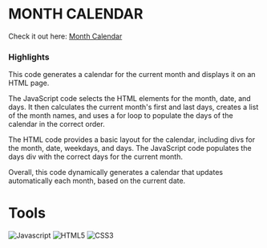 # MONTH CALENDAR
Check it out here: [Month Calendar](https://guavalines.github.io/Month-Calendar/)

### Highlights

This code generates a calendar for the current month and displays it on an HTML page.

The JavaScript code selects the HTML elements for the month, date, and days. It then calculates the current month's first and last days, creates a list of the month names, and uses a for loop to populate the days of the calendar in the correct order.

The HTML code provides a basic layout for the calendar, including divs for the month, date, weekdays, and days. The JavaScript code populates the days div with the correct days for the current month.

Overall, this code dynamically generates a calendar that updates automatically each month, based on the current date.

# Tools

![Javascript](https://img.shields.io/badge/JavaScript-323330?style=for-the-badge&logo=javascript&logoColor=F7DF1E)
![HTML5](https://img.shields.io/badge/HTML5-E34F26?style=for-the-badge&logo=html5&logoColor=white)
![CSS3](https://img.shields.io/badge/CSS3-1572B6?style=for-the-badge&logo=css3&logoColor=white)
